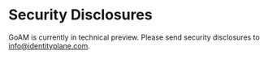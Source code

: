 # Security Disclosures

GoAM is currently in technical preview. Please send security disclosures to info@identityplane.com.